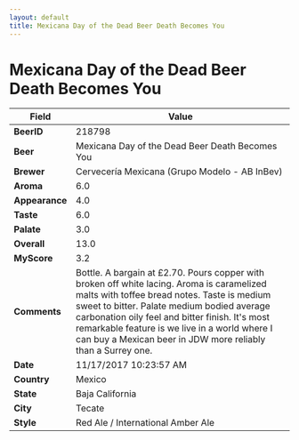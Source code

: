 ```yaml
---
layout: default
title: Mexicana Day of the Dead Beer Death Becomes You 
---
```


# Mexicana Day of the Dead Beer Death Becomes You 

| Field         | Value     |
|---------------|-----------|
| **BeerID** | 218798 |
| **Beer** | Mexicana Day of the Dead Beer Death Becomes You  |
| **Brewer** | Cervecería Mexicana (Grupo Modelo - AB InBev) |
| **Aroma** | 6.0 |
| **Appearance** | 4.0 |
| **Taste** | 6.0 |
| **Palate** | 3.0 |
| **Overall** | 13.0 |
| **MyScore** | 3.2 |
| **Comments** | Bottle. A bargain at £2.70. Pours copper with broken off white lacing. Aroma is caramelized malts with toffee bread notes. Taste is medium sweet to bitter. Palate medium bodied average carbonation oily feel and bitter finish. It&#39;s most remarkable feature is we live in a world where I can buy a Mexican beer in JDW more reliably than a Surrey one. |
| **Date** | 11/17/2017 10:23:57 AM |
| **Country** | Mexico |
| **State** | Baja California |
| **City** | Tecate |
| **Style** | Red Ale / International Amber Ale |
